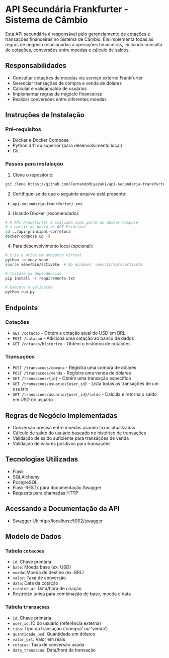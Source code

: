 # API Secundária Frankfurter - Sistema de Câmbio

Esta API secundária é responsável pelo gerenciamento de cotações e transações financeiras no Sistema de Câmbio. Ela implementa todas as regras de negócio relacionadas a operações financeiras, incluindo consulta de cotações, conversões entre moedas e cálculo de saldos.

## Responsabilidades

- Consultar cotações de moedas via serviço externo Frankfurter
- Gerenciar transações de compra e venda de dólares
- Calcular e validar saldo de usuários
- Implementar regras de negócio financeiras
- Realizar conversões entre diferentes moedas

## Instruções de Instalação

### Pré-requisitos
- Docker e Docker Compose
- Python 3.11 ou superior (para desenvolvimento local)
- Git

### Passos para instalação

1. Clone o repositório:
```bash
git clone https://github.com/FernandoMiyazaki/api-secundaria-frankfurter.git
```

2. Certifique-se de que o seguinte arquivo está presente:

- `api-secundaria-frankfurter/.env`

3. Usando Docker (recomendado):
```bash
# A API Frankfurter é iniciada como parte do docker-compose
# a partir da pasta da API Principal
cd ../api-principal-corretora
docker-compose up -d
```

4. Para desenvolvimento local (opcional):
```bash
# Crie e ative um ambiente virtual
python -m venv venv
source venv/bin/activate  # No Windows: venv\Scripts\activate

# Instale as dependências
pip install -r requirements.txt

# Execute a aplicação
python run.py
```

## Endpoints

### Cotações
- `GET /cotacao` - Obtém a cotação atual do USD em BRL
- `POST /cotacao` - Adiciona uma cotação ao banco de dados
- `GET /cotacao/historico` - Obtém o histórico de cotações

### Transações
- `POST /transacoes/compra` - Registra uma compra de dólares
- `POST /transacoes/venda` - Registra uma venda de dólares
- `GET /transacoes/{id}` - Obtém uma transação específica
- `GET /transacoes/usuario/{user_id}` - Lista todas as transações de um usuário
- `GET /transacoes/usuario/{user_id}/saldo` - Calcula e retorna o saldo em USD do usuário

## Regras de Negócio Implementadas
- Conversão precisa entre moedas usando taxas atualizadas
- Cálculo de saldo do usuário baseado no histórico de transações
- Validação de saldo suficiente para transações de venda
- Validação de valores positivos para transações

## Tecnologias Utilizadas
- Flask
- SQLAlchemy
- PostgreSQL
- Flask-RESTx para documentação Swagger
- Requests para chamadas HTTP

## Acessando a Documentação da API
- Swagger UI: http://localhost:5002/swagger

## Modelo de Dados

### Tabela `cotacoes`
- `id`: Chave primária
- `base`: Moeda base (ex: USD)
- `moeda`: Moeda de destino (ex: BRL)
- `valor`: Taxa de conversão
- `data`: Data da cotação
- `created_at`: Data/hora de criação
- Restrição única para combinação de base, moeda e data

### Tabela `transacoes`
- `id`: Chave primária
- `user_id`: ID do usuário (referência externa)
- `tipo`: Tipo da transação ('compra' ou 'venda')
- `quantidade_usd`: Quantidade em dólares
- `valor_brl`: Valor em reais
- `cotacao`: Taxa de conversão usada
- `data_transacao`: Data/hora da transação